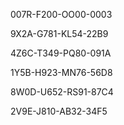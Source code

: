 007R-F200-OO00-0003

9X2A-G781-KL54-22B9

4Z6C-T349-PQ80-091A

1Y5B-H923-MN76-56D8

8W0D-U652-RS91-87C4

2V9E-J810-AB32-34F5
